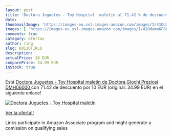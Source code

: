 ```yaml
---
layout: post
title: 'Doctora Juguetes - Toy Hospital  maletín al 71.42 % de descuento'
date: 
thumbnailImage: 'https://images-eu.ssl-images-amazon.com/images/I/41OdamaKF8L._SL200_.jpg'
images: [ 'https://images-eu.ssl-images-amazon.com/images/I/41OdamaKF8L._SL200_.jpg' ]
comments: true
category: ofertas
author: ring
slug: B01JOTIRLQ
description:
actualPrice: 10 EUR
comparePrice: 34.99 EUR
inStock: true
---
```


Está [Doctora Juguetes - Toy Hospital  maletín de Doctora  Giochi Preziosi DMH06000 ](https://www.amazon.es/dp/B01JOTIRLQ/?tag=tolees-21) con 71.42 de descuento por 10 EUR (original: 34.99 EUR) en el siguiente enlace!

[![Doctora Juguetes - Toy Hospital  maletín](https://images-eu.ssl-images-amazon.com/images/I/41OdamaKF8L._SL200_.jpg)](https://www.amazon.es/dp/B01JOTIRLQ/?tag=tolees-21)

[Ver la oferta!!](https://www.amazon.es/dp/B01JOTIRLQ/?tag=tolees-21)

Links participate in Amazon Associate program and might generate a comission on qualifying sales


